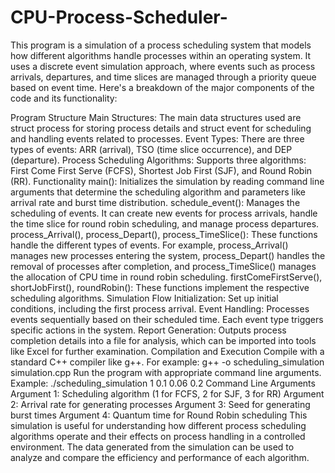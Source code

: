 # CPU-Process-Scheduler-
This program is a simulation of a process scheduling system that models how different algorithms handle processes within an operating system. It uses a discrete event simulation approach, where events such as process arrivals, departures, and time slices are managed through a priority queue based on event time. Here's a breakdown of the major components of the code and its functionality:

Program Structure
Main Structures: The main data structures used are struct process for storing process details and struct event for scheduling and handling events related to processes.
Event Types: There are three types of events: ARR (arrival), TSO (time slice occurrence), and DEP (departure).
Process Scheduling Algorithms: Supports three algorithms: First Come First Serve (FCFS), Shortest Job First (SJF), and Round Robin (RR).
Functionality
main(): Initializes the simulation by reading command line arguments that determine the scheduling algorithm and parameters like arrival rate and burst time distribution.
schedule_event(): Manages the scheduling of events. It can create new events for process arrivals, handle the time slice for round robin scheduling, and manage process departures.
process_Arrival(), process_Depart(), process_TimeSlice(): These functions handle the different types of events. For example, process_Arrival() manages new processes entering the system, process_Depart() handles the removal of processes after completion, and process_TimeSlice() manages the allocation of CPU time in round robin scheduling.
firstComeFirstServe(), shortJobFirst(), roundRobin(): These functions implement the respective scheduling algorithms.
Simulation Flow
Initialization: Set up initial conditions, including the first process arrival.
Event Handling: Processes events sequentially based on their scheduled time. Each event type triggers specific actions in the system.
Report Generation: Outputs process completion details into a file for analysis, which can be imported into tools like Excel for further examination.
Compilation and Execution
Compile with a standard C++ compiler like g++. For example: g++ -o scheduling_simulation simulation.cpp
Run the program with appropriate command line arguments. Example: ./scheduling_simulation 1 0.1 0.06 0.2
Command Line Arguments
Argument 1: Scheduling algorithm (1 for FCFS, 2 for SJF, 3 for RR)
Argument 2: Arrival rate for generating processes
Argument 3: Seed for generating burst times
Argument 4: Quantum time for Round Robin scheduling
This simulation is useful for understanding how different process scheduling algorithms operate and their effects on process handling in a controlled environment. The data generated from the simulation can be used to analyze and compare the efficiency and performance of each algorithm.
